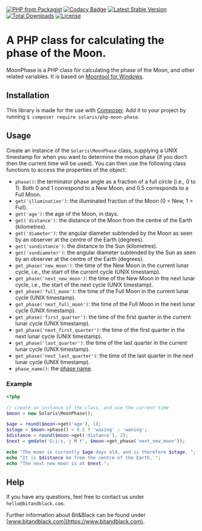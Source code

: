 [![PHP from Packagist](https://img.shields.io/packagist/php-v/solaris/php-moon-phase)](http://www.php.net)
[![Codacy Badge](https://app.codacy.com/project/badge/Grade/cd2e7203326345d582f5b5a5fd2ffc91)](https://www.codacy.com/gh/Moskito89/php-moon-phase/dashboard)
[![Latest Stable Version](https://poser.pugx.org/solaris/php-moon-phase/v/stable)](https://packagist.org/packages/solaris/php-moon-phase)
[![Total Downloads](https://poser.pugx.org/solaris/php-moon-phase/downloads)](https://packagist.org/packages/solaris/php-moon-phase)
[![License](https://poser.pugx.org/solaris/php-moon-phase/license)](https://packagist.org/packages/solaris/php-moon-phase)

# A PHP class for calculating the phase of the Moon.

MoonPhase is a PHP class for calculating the phase of the Moon, and other related variables. It is based on [Moontool for Windows](http://www.fourmilab.ch/moontoolw/).

## Installation

This library is made for the use with [Composer](https://packagist.org/packages/solaris/php-moon-phase). Add it to your project by running `$ composer require solaris/php-moon-phase`.

## Usage

Create an instance of the `Solaris\MoonPhase` class, supplying a UNIX timestamp for when you want to determine the moon phase (if you don't then the current time will be used). You can then use the following class functions to access the properties of the object:

-   `phase()`: the terminator phase angle as a fraction of a full circle (i.e., 0 to 1). Both 0 and 1 correspond to a New Moon, and 0.5 corresponds to a Full Moon.
-   `get('illumination')`: the illuminated fraction of the Moon (0 = New, 1 = Full).
-   `get('age')`: the age of the Moon, in days.
-   `get('distance')`: the distance of the Moon from the centre of the Earth (kilometres).
-   `get('diameter')`: the angular diameter subtended by the Moon as seen by an observer at the centre of the Earth (degrees).
-   `get('sundistance')`: the distance to the Sun (kilometres).
-   `get('sundiameter')`: the angular diameter subtended by the Sun as seen by an observer at the centre of the Earth (degrees).
-   `get_phase('new_moon')`: the time of the New Moon in the current lunar cycle, i.e., the start of the current cycle (UNIX timestamp).
-   `get_phase('next_new_moon')`: the time of the New Moon in the next lunar cycle, i.e., the start of the next cycle (UNIX timestamp).
-   `get_phase('full_moon')`: the time of the Full Moon in the current lunar cycle (UNIX timestamp).
-   `get_phase('next_full_moon')`: the time of the Full Moon in the next lunar cycle (UNIX timestamp).
-   `get_phase('first_quarter')`: the time of the first quarter in the current lunar cycle (UNIX timestamp).
-   `get_phase('next_first_quarter')`: the time of the first quarter in the next lunar cycle (UNIX timestamp).
-   `get_phase('last_quarter')`: the time of the last quarter in the current lunar cycle (UNIX timestamp).
-   `get_phase('next_last_quarter')`: the time of the last quarter in the next lunar cycle (UNIX timestamp).
-   `phase_name()`: the [phase name](http://aa.usno.navy.mil/faq/docs/moon_phases.php).

### Example

```php
<?php

// create an instance of the class, and use the current time
$moon = new Solaris\MoonPhase();

$age = round($moon->get('age'), 1);
$stage = $moon->phase() < 0.5 ? 'waxing' : 'waning';
$distance = round($moon->get('distance'), 2);
$next = gmdate('G:i:s, j M Y', $moon->get_phase('next_new_moon'));

echo "The moon is currently $age days old, and is therefore $stage. ";
echo "It is $distance km from the centre of the Earth. ";
echo "The next new moon is at $next.";
```

## Help

If you have any questions, feel free to contact us under `hello@bitandblack.com`.

Further information about Bit&Black can be found under [www.bitandblack.com](https://www.bitandblack.com).